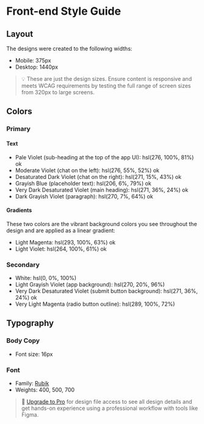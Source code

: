 # Front-end Style Guide

## Layout

The designs were created to the following widths:

- Mobile: 375px
- Desktop: 1440px

> 💡 These are just the design sizes. Ensure content is responsive and meets WCAG requirements by testing the full range of screen sizes from 320px to large screens.

## Colors

### Primary

#### Text

- Pale Violet (sub-heading at the top of the app UI): hsl(276, 100%, 81%) ok
- Moderate Violet (chat on the left): hsl(276, 55%, 52%) ok
- Desaturated Dark Violet (chat on the right): hsl(271, 15%, 43%) ok
- Grayish Blue (placeholder text): hsl(206, 6%, 79%) ok
- Very Dark Desaturated Violet (main heading): hsl(271, 36%, 24%) ok
- Dark Grayish Violet (paragraph): hsl(270, 7%, 64%) ok

#### Gradients

These two colors are the vibrant background colors you see throughout the design and are applied as a linear gradient:

- Light Magenta: hsl(293, 100%, 63%) ok
- Light Violet: hsl(264, 100%, 61%) ok

### Secondary

- White: hsl(0, 0%, 100%)
- Light Grayish Violet (app background): hsl(270, 20%, 96%)
- Very Dark Desaturated Violet (submit button background): hsl(271, 36%, 24%) ok
- Very Light Magenta (radio button outline): hsl(289, 100%, 72%) 

## Typography

### Body Copy

- Font size: 16px

### Font

- Family: [Rubik](https://fonts.google.com/specimen/Rubik)
- Weights: 400, 500, 700

> 💎 [Upgrade to Pro](https://www.frontendmentor.io/pro?ref=style-guide) for design file access to see all design details and get hands-on experience using a professional workflow with tools like Figma.
